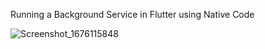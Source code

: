 Running a Background Service in Flutter using Native Code 

![Screenshot_1676115848](https://user-images.githubusercontent.com/62904371/218256291-32080d56-8eae-43da-957a-9039a85d34b0.png)
